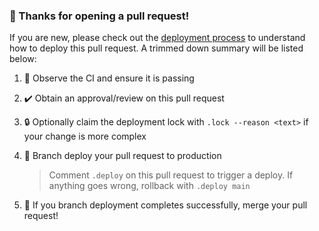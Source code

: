 ### 👋 Thanks for opening a pull request!

If you are new, please check out the [deployment process](https://github.com/es-na-battlesnake/snakes#deployment) to understand how to deploy this pull request. A trimmed down summary will be listed below:

1. 👀 Observe the CI and ensure it is passing
1. ✔️ Obtain an approval/review on this pull request
1. 🔒 Optionally claim the deployment lock with `.lock --reason <text>` if your change is more complex
1. 🚀 Branch deploy your pull request to production

    > Comment `.deploy` on this pull request to trigger a deploy. If anything goes wrong, rollback with `.deploy main`

1. 🎉 If you branch deployment completes successfully, merge your pull request!
